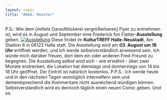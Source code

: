 ```yaml
---
layout: comic
title: "#666: Monster"
---
```


P.S.: Wie dem [mittels Daraufklickerei vergrößerbaren] Flyer zu entnehmen ist, wird es in August und September eine Frederick fon Flatter-<strong>Ausstellung</strong> geben. 
<a name="Ausstellung" href="http://www.fonflatter.de/bilder/ausstellung_plakat.png" ><img src="http://www.fonflatter.de/bilder/ausstellung_plakat_s.png" alt="Ausstellung"></a>
Diese findet im <strong>KulturTREFF Halle-Neustadt</strong>, Am Stadion 6 in 06122 Halle statt. Die Ausstellung wird am <strong>03. August um 18 Uhr</strong> eröffnet werden, und ich werde selbstverständlich anwesend sein. Ich würde mich darüber freuen, dort dem ein oder anderen Fred-Freund zu begegnen. 
Die Ausstellung selbst wird sich - wie erwähnt - über zwei Monate erstrecken; die Lokation hat dienstags und donnerstags von 14 bis 18 Uhr geöffnet. Der Eintritt ist natürlich kostenlos.
P.P.S.: Ich werde heute und in den nächsten Tagen womöglich internetfern sein und dementsprechend die Kommentare nicht ausreichend würdigen können. Selbstverständlich wird es dennoch täglich einen neuen Comic geben.
Und so.
 
